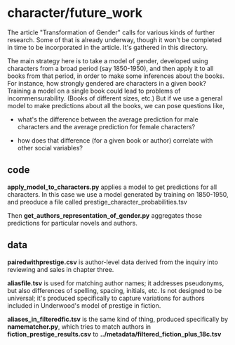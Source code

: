 character/future_work
=====================

The article "Transformation of Gender" calls for various kinds of further research. Some of that is already underway, though it won't be completed in time to be incorporated in the article. It's gathered in this directory.

The main strategy here is to take a model of gender, developed using characters from a broad period (say 1850-1950), and then apply it to all books from that period, in order to make some inferences about the books. For instance, how strongly gendered are characters in a given book? Training a model on a single book could lead to problems of incommensurability. (Books of different sizes, etc.) But if we use a general model to make predictions about all the books, we can pose questions like,

* what's the difference between the average prediction for male characters and the average prediction for female characters?

* how does that difference (for a given book or author) correlate with other social variables?

code
-----

**apply_model_to_characters.py** applies a model to get predictions for all characters. In this case we use a model generated by training on 1850-1950, and preoduce a file called prestige_character_probabilities.tsv

Then **get_authors_representation_of_gender.py** aggregates those predictions for particular novels and authors.

data
----
**pairedwithprestige.csv** is author-level data derived from the inquiry into reviewing and sales in chapter three.

**aliasfile.tsv** is used for matching author names; it addresses pseudonyms, but also differences of spelling, spacing, initials, etc. Is not designed to be universal; it's produced specifically to capture variations for authors included in Underwood's model of prestige in fiction.

**aliases_in_filteredfic.tsv** is the same kind of thing, produced specifically by **namematcher.py**, which tries to match authors in **fiction_prestige_results.csv** to **../metadata/filtered_fiction_plus_18c.tsv**